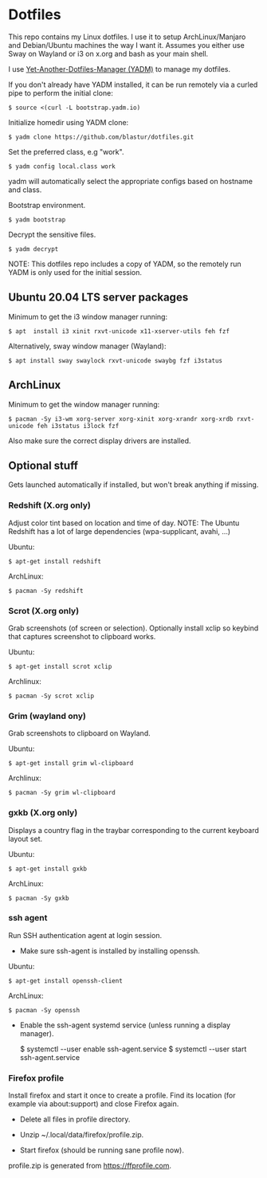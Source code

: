 # Dotfiles

This repo contains my Linux dotfiles. I use it to setup ArchLinux/Manjaro
and Debian/Ubuntu machines the way I want it. Assumes you either use Sway
on Wayland or i3 on x.org and bash as your main shell.

I use [Yet-Another-Dotfiles-Manager (YADM)](https://yadm.io) to manage my
dotfiles.

If you don't already have YADM installed, it can be run remotely via a curled
pipe to perform the initial clone:

    $ source <(curl -L bootstrap.yadm.io)

Initialize homedir using YADM clone:

    $ yadm clone https://github.com/blastur/dotfiles.git

Set the preferred class, e.g "work".

    $ yadm config local.class work

yadm will automatically select the appropriate configs based on hostname
and class.

Bootstrap environment.

    $ yadm bootstrap

Decrypt the sensitive files.

	$ yadm decrypt

NOTE: This dotfiles repo includes a copy of YADM, so the remotely run YADM is
only used for the initial session.

## Ubuntu 20.04 LTS server packages

Minimum to get the i3 window manager running:

    $ apt  install i3 xinit rxvt-unicode x11-xserver-utils feh fzf

Alternatively, sway window manager (Wayland):

    $ apt install sway swaylock rxvt-unicode swaybg fzf i3status

## ArchLinux

Minimum to get the window manager running:

    $ pacman -Sy i3-wm xorg-server xorg-xinit xorg-xrandr xorg-xrdb rxvt-unicode feh i3status i3lock fzf

Also make sure the correct display drivers are installed.

## Optional stuff

Gets launched automatically if installed, but won't break anything if missing.

### Redshift (X.org only)

Adjust color tint based on location and time of day. NOTE: The Ubuntu Redshift
has a lot of large dependencies (wpa-supplicant, avahi, ...)

Ubuntu:

    $ apt-get install redshift

ArchLinux:

    $ pacman -Sy redshift

### Scrot (X.org only)

Grab screenshots (of screen or selection). Optionally install xclip so keybind
that captures screenshot to clipboard works.

Ubuntu:

    $ apt-get install scrot xclip

Archlinux:

    $ pacman -Sy scrot xclip

### Grim (wayland ony)

Grab screenshots to clipboard on Wayland.

Ubuntu:

    $ apt-get install grim wl-clipboard

Archlinux:

    $ pacman -Sy grim wl-clipboard

### gxkb (X.org only)

Displays a country flag in the traybar corresponding to the current keyboard
layout set.

Ubuntu:

    $ apt-get install gxkb

ArchLinux:

    $ pacman -Sy gxkb

### ssh agent

Run SSH authentication agent at login session.

* Make sure ssh-agent is installed by installing openssh.

Ubuntu:

    $ apt-get install openssh-client

ArchLinux:

    $ pacman -Sy openssh

* Enable the ssh-agent systemd service (unless running a display manager).

    $ systemctl --user enable ssh-agent.service
    $ systemctl --user start ssh-agent.service


### Firefox profile

Install firefox and start it once to create a profile. Find its
location (for example via about:support) and close Firefox again.

* Delete all files in profile directory.

* Unzip ~/.local/data/firefox/profile.zip.

* Start firefox (should be running sane profile now).

profile.zip is generated from https://ffprofile.com.
